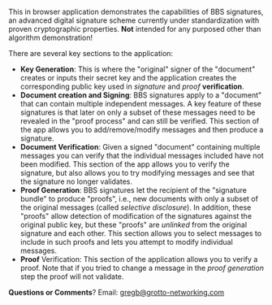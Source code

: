This in browser application demonstrates the capabilities of BBS signatures, an advanced digital
signature scheme currently under standardization with proven cryptographic properties. 
**Not** intended for any purposed other than algorithm demonstration!

There are several key sections to the application:

* **Key Generation**: This is where the "original" signer of the "document" creates or inputs their secret key and the application creates the corresponding public key used in *signature* and *proof* **verification**.
* **Document creation and Signing**: BBS signatures apply to a "document" that can contain multiple independent messages. A key feature of these signatures is that later on only a subset of these messages need to be revealed in the "proof process" and can still be verified. This section of the app allows you to add/remove/modify messages and then produce a signature.
* **Document Verification**: Given a signed "document" containing multiple messages you can verify that the individual messages included have not been modified. This section of the app allows you to verify the signature, but also allows you to try modifying messages and see that the signature no longer validates.
* **Proof Generation**: BBS signatures let the recipient of the "signature bundle" to produce "proofs", i.e., new documents with only a subset of the original messages (called *selective disclosure*). In addition, these "proofs" allow detection of modification of the signatures against the original public key, but these "proofs" are *unlinked* from the original signature and each other. This section allows you to select messages to include in such proofs and lets you attempt to modify individual messages.
* **Proof** Verification: This section of the application allows you to verify a proof. Note that if you tried to change a message in the *proof generation* step the proof will not validate.

**Questions or Comments**? Email: gregb@grotto-networking.com